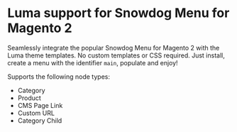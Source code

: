 # Luma support for Snowdog Menu for Magento 2

Seamlessly integrate the popular Snowdog Menu for Magento 2 with the Luma theme templates. No custom templates or CSS required. Just install, create a menu with the identifier `main`, populate and enjoy!

Supports the following node types:

* Category
* Product
* CMS Page Link
* Custom URL
* Category Child
